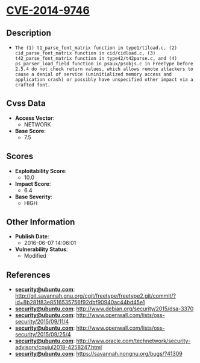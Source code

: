 
# [CVE-2014-9746](http://git.savannah.gnu.org/cgit/freetype/freetype2.git/commit/?id=8b281f83e8516535756f92dbf90940ac44bd45e1)

## Description

- `The (1) t1_parse_font_matrix function in type1/t1load.c, (2) cid_parse_font_matrix function in cid/cidload.c, (3) t42_parse_font_matrix function in type42/t42parse.c, and (4) ps_parser_load_field function in psaux/psobjs.c in FreeType before 2.5.4 do not check return values, which allows remote attackers to cause a denial of service (uninitialized memory access and application crash) or possibly have unspecified other impact via a crafted font.`

## Cvss Data

- **Access Vector**:
  - NETWORK
- **Base Score**:
  - 7.5

## Scores

- **Exploitability Score**:
  - 10.0
- **Impact Score**:
  - 6.4
- **Base Severity**:
  - HIGH

## Other Information

- **Publish Date**:
  - 2016-06-07 14:06:01
- **Vulnerability Status**:
  - Modified

## References

- **security@ubuntu.com**: http://git.savannah.gnu.org/cgit/freetype/freetype2.git/commit/?id=8b281f83e8516535756f92dbf90940ac44bd45e1
- **security@ubuntu.com**: http://www.debian.org/security/2015/dsa-3370
- **security@ubuntu.com**: http://www.openwall.com/lists/oss-security/2015/09/11/4
- **security@ubuntu.com**: http://www.openwall.com/lists/oss-security/2015/09/25/4
- **security@ubuntu.com**: http://www.oracle.com/technetwork/security-advisory/cpujul2018-4258247.html
- **security@ubuntu.com**: https://savannah.nongnu.org/bugs/?41309
